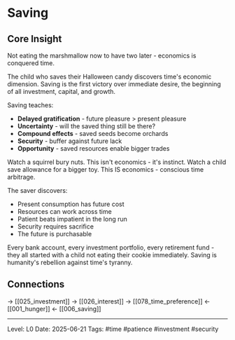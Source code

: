 # Saving

## Core Insight
Not eating the marshmallow now to have two later - economics is conquered time.

The child who saves their Halloween candy discovers time's economic dimension. Saving is the first victory over immediate desire, the beginning of all investment, capital, and growth.

Saving teaches:
- **Delayed gratification** - future pleasure > present pleasure
- **Uncertainty** - will the saved thing still be there?
- **Compound effects** - saved seeds become orchards
- **Security** - buffer against future lack
- **Opportunity** - saved resources enable bigger trades

Watch a squirrel bury nuts. This isn't economics - it's instinct. Watch a child save allowance for a bigger toy. This IS economics - conscious time arbitrage.

The saver discovers:
- Present consumption has future cost
- Resources can work across time
- Patient beats impatient in the long run
- Security requires sacrifice
- The future is purchasable

Every bank account, every investment portfolio, every retirement fund - they all started with a child not eating their cookie immediately. Saving is humanity's rebellion against time's tyranny.

## Connections
→ [[025_investment]]
→ [[026_interest]]
→ [[078_time_preference]]
← [[001_hunger]]
← [[006_saving]]

---
Level: L0
Date: 2025-06-21
Tags: #time #patience #investment #security